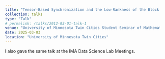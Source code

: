 ```yaml
---
title: "Tensor-Based Synchronization and the Low-Rankness of the Block Trifocal Tensor"
collection: talks
type: "Talk"
# permalink: /talks/2012-03-01-talk-1
venue: "University of Minnesota Twin Cities Student Seminar of Mathematical Applications and Computations"
date: 2025-03-03
location: "University of Minnesota Twin Cities"
---
```


I also gave the same talk at the IMA Data Science Lab Meetings. 
